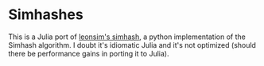 # Simhashes

This is a Julia port of [leonsim's simhash](https://github.com/leonsim/simhash), a python implementation of the Simhash algorithm. I doubt it's idiomatic Julia and it's not optimized (should there be performance gains in porting it to Julia).
